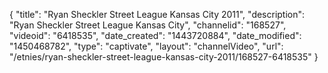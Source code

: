{
    "title": "Ryan Sheckler Street League Kansas City 2011",
    "description": "Ryan Sheckler Street League Kansas City",
    "channelid": "168527",
    "videoid": "6418535",
    "date_created": "1443720884",
    "date_modified": "1450468782",
    "type": "captivate",
    "layout": "channelVideo",
    "url": "\/etnies\/ryan-sheckler-street-league-kansas-city-2011\/168527-6418535"
}